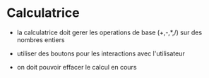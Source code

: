 # Calculatrice

- la calculatrice doit gerer les operations de base (+,-,*,/) sur des nombres entiers

- utiliser des boutons pour les interactions avec l'utilisateur

- on doit pouvoir effacer le calcul en cours

